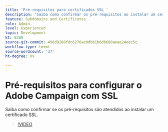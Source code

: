 ```yaml
---
title: 'Pré-requisitos para certificados SSL '
description: 'Saiba como confirmar os pré-requisitos ao instalar um certificado SSL. '
feature: Subdomains and Certificates
role: Admin
level: Experienced
topic: Development
kt: 8389
source-git-commit: 496d9268fdc6276ac9dbb1b6db608aeae24eec5c
workflow-type: tm+mt
source-wordcount: '37'
ht-degree: 0%

---
```



# Pré-requisitos para configurar o Adobe Campaign com SSL

Saiba como confirmar se os pré-requisitos são atendidos ao instalar um certificado SSL.

>[!VIDEO](https://video.tv.adobe.com/v/335894?quality=12)
